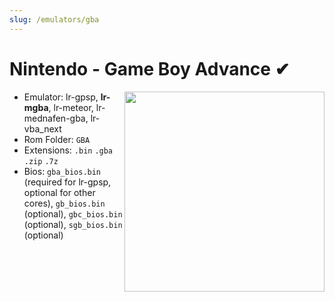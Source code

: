 ```yaml
---
slug: /emulators/gba
---
```


# Nintendo - Game Boy Advance ✔

<img src="https://user-images.githubusercontent.com/44569252/188292863-3858a9b9-b26b-418f-9256-7ed41d3dcee6.png" align="right" width="320" />

- Emulator: lr-gpsp, **lr-mgba**, lr-meteor, lr-mednafen-gba, lr-vba_next
- Rom Folder: `GBA`
- Extensions: `.bin` `.gba` `.zip` `.7z`
- Bios: `gba_bios.bin` (required for lr-gpsp, optional for other cores), `gb_bios.bin` (optional), `gbc_bios.bin` (optional), `sgb_bios.bin` (optional)
